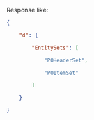 
Response like:

```JSON
{

    "d": {

        "EntitySets": [

            "POHeaderSet",

            "POItemSet"

        ]

    }

}
```